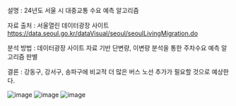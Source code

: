 설명 : 24년도 서울 시 대중교통 수요 예측 알고리즘

자료 출처 : 서울열린 데이터광장 사이트 https://data.seoul.go.kr/dataVisual/seoul/seoulLivingMigration.do

분석 방법 : 데이터광장 사이트 자료 기반 단변량, 이변량 분석을 통한 주차수요 예측 알고리즘 판별

결론 : 강동구, 강서구, 송파구에 비교적 더 많은 버스 노선 추가가 필요할 것으로 예상한다.


![image](https://github.com/user-attachments/assets/92274a4e-86dc-4009-9ee6-477064fa57d3)
![image](https://github.com/user-attachments/assets/4866f321-c1d3-4245-926e-c9f8a0d742c3)
![image](https://github.com/user-attachments/assets/d7d2c3ac-b1e9-4cdc-b45f-845d5047abab)





